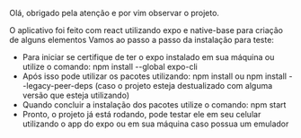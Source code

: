 Olá, obrigado pela atenção e por vim observar o projeto.

O aplicativo foi feito com react utilizando expo e native-base para criação de alguns elementos
Vamos ao passo a passo da instalação para teste:

 - Para iniciar se certifique de ter o expo instalado em sua máquina ou utilize o comando: npm install --global expo-cli
 - Após isso pode utilizar os pacotes utilizando: npm install ou npm install --legacy-peer-deps (caso o projeto esteja destualizado com alguma versão que esteja utilizando)
 - Quando concluir a instalação dos pacotes utilize o comando: npm start
 - Pronto, o projeto já está rodando, pode testar ele em seu celular utilizando o app do expo ou em sua máquina caso possua um emulador